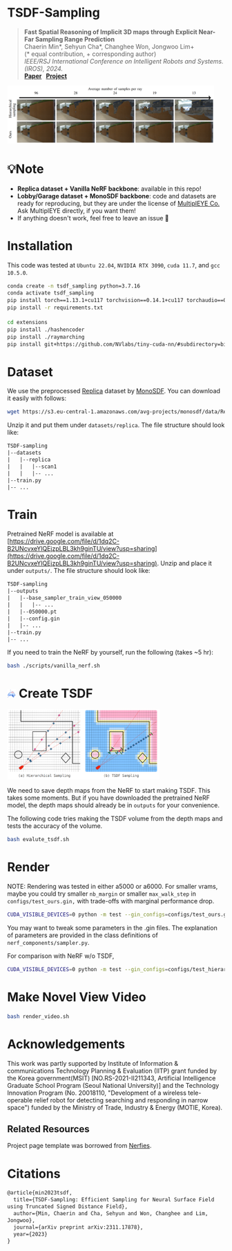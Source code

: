 # TSDF-Sampling
> __Fast Spatial Reasoning of Implicit 3D maps through Explicit Near-Far Sampling Range Prediction__  
> Chaerin Min*, Sehyun Cha*, Changhee Won, Jongwoo Lim+ \
> (* equal contribution, + corresponding author) \
> _IEEE/RSJ International Conference on Intelligent Robots and Systems. (IROS), 2024._  
> __[Paper](https://arxiv.org/abs/2311.17878) &nbsp; [Project](https://chaerinmin.github.io/TSDF-sampling/)__

<img src="assets/teaser.png" width="95%"/> 

# 💡Note
- **Replica dataset + Vanilla NeRF backbone**: available in this repo!
- **Lobby/Garage dataset + MonoSDF backbone**: code and datasets are ready for reproducing, but they are under the license of [MultiplEYE Co.](https://multipleye.co/en/) Ask MultiplEYE directly, if you want them!
- If anything doesn't work, feel free to leave an issue 🙏
# Installation 

This code was tested at `Ubuntu 22.04`, `NVIDIA RTX 3090`, `cuda 11.7`, and `gcc 10.5.0`.

```sh
conda create -n tsdf_sampling python=3.7.16
conda activate tsdf_sampling
pip install torch==1.13.1+cu117 torchvision==0.14.1+cu117 torchaudio==0.13.1 --extra-index-url https://download.pytorch.org/whl/cu117
pip install -r requirements.txt  

cd extensions
pip install ./hashencoder
pip install ./raymarching
pip install git+https://github.com/NVlabs/tiny-cuda-nn/#subdirectory=bindings/torch
```

# Dataset
We use the preprocessed [Replica](https://github.com/facebookresearch/Replica-Dataset) dataset by [MonoSDF](https://github.com/autonomousvision/monosdf). You can download it easily with follows:
```sh
wget https://s3.eu-central-1.amazonaws.com/avg-projects/monosdf/data/Replica.tar
```
Unzip it and put them under `datasets/replica`. The file structure should look like:
```
TSDF-sampling
|--datasets
|   |--replica
|   |   |--scan1
|   |   |-- ...
|--train.py
|-- ...
```

# Train

Pretrained NeRF model is available at [https://drive.google.com/file/d/1dq2C-B2UNcvxeYlQEjzpLBL3kh9ginTU/view?usp=sharing](https://drive.google.com/file/d/1dq2C-B2UNcvxeYlQEjzpLBL3kh9ginTU/view?usp=sharing). Unzip and place it under `outputs/`. The file structure should look like:
```
TSDF-sampling
|--outputs
|   |--base_sampler_train_view_050000
|   |   |-- ...
|   |--050000.pt
|   |--config.gin 
|   |-- ...
|--train.py
|-- ...
```

If you need to train the NeRF by yourself, run the following (takes ~5 hr):

```sh
bash ./scripts/vanilla_nerf.sh
```

# <img src="assets/favicon.png" width="4%"/> Create TSDF

<img src="assets/method.png" width="70%"/>

We need to save depth maps from the NeRF to start making TSDF. This takes some moments. But if you have downloaded the pretrained NeRF model, the depth maps should already be in `outputs` for your convenience.

The following code tries making the TSDF volume from the depth maps and tests the accuracy of the volume. 

```sh
bash evalute_tsdf.sh
```

# Render

NOTE: Rendering was tested in either a5000 or a6000. For smaller vrams, maybe you could try smaller `nb_margin` or smaller `max_walk_step` in `configs/test_ours.gin,` with trade-offs with marginal performance drop.

```sh
CUDA_VISIBLE_DEVICES=0 python -m test --gin_configs=configs/test_ours.gin
```
You may want to tweak some parameters in the .gin files. The explanation of parameters are provided in the class definitions of `nerf_components/sampler.py`.

For comparison with NeRF w/o TSDF, 

```sh
CUDA_VISIBLE_DEVICES=0 python -m test --gin_configs=configs/test_hierarchical.gin
```

# Make Novel View Video

```sh
bash render_video.sh
```

# Acknowledgements
This work was partly supported by Institute of Information \& communications Technology Planning \& Evaluation (IITP) grant funded by the Korea government(MSIT) [NO.RS-2021-II211343, Artificial Intelligence Graduate School Program (Seoul National University)] and the Technology Innovation Program (No. 20018110,
"Development of a wireless tele-operable relief robot for detecting searching and responding in narrow space") funded by the Ministry of Trade, Industry \& Energy (MOTIE, Korea).

## Related Resources

Project page template was borrowed from [Nerfies](https://nerfies.github.io/).

# Citations

    @article{min2023tsdf,
      title={TSDF-Sampling: Efficient Sampling for Neural Surface Field using Truncated Signed Distance Field},
      author={Min, Chaerin and Cha, Sehyun and Won, Changhee and Lim, Jongwoo},
      journal={arXiv preprint arXiv:2311.17878},
      year={2023}
    }
